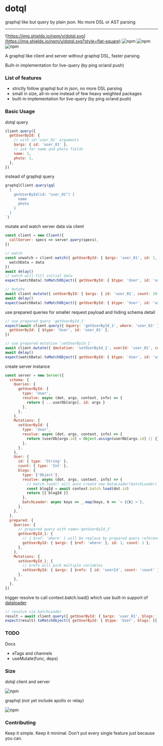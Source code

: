 # dotql

graphql like but query by plain json. No more DSL or AST parsing

---

![https://img.shields.io/npm/v/dotql.svg](https://img.shields.io/npm/v/dotql.svg?style=flat-square)
![npm](https://img.shields.io/npm/dt/dotql.svg?maxAge=2592000&style=flat-square)
![npm](https://img.shields.io/npm/l/dotql.svg?style=flat-square)
![npm](https://img.shields.io/github/languages/code-size/ericfong/dotql.svg?style=flat-square)

A graphql like client and server without graphql DSL, faster parsing.

Built-in implementation for live-query (by ping or/and push)

### List of features

- strictly follow graphql but in json, no more DSL parsing
- small in size, all-in-one instead of few heavy weighted packages
- built-in implementation for live-query (by ping or/and push)

### Basic Usage

dotql query

```js
client.query({
  getUserById: {
    // with id:'user_01' arguments
    $args: { id: 'user_01' },
    // ask for name and photo fields
    name: 1,
    photo: 1,
  },
})
```

instead of graphql query

```js
graphqlClient.query(gql`
  {
    getUserById(id: "user_01") {
      name
      photo
    }
  }
`)
```

mutate and watch server data via client

```js
const client = new Client({
  callServer: specs => server.query(specs),
})

// watch
const unwatch = client.watch({ getUserById: { $args: 'user_01', id: 1, count: 1 } }, (data, error) => {
  watchData = data
})
await delay()
// watch will fill initial data
expect(watchData).toMatchObject({ getUserById: { $type: 'User', id: 'user_01', count: undefined } })

// mutate
await client.mutate({ setUserById: { $args: { id: 'user_01', count: 10 } } })
await delay()
expect(watchData).toMatchObject({ getUserById: { $type: 'User', id: 'user_01', count: 10 } })
```

use prepared queries for smaller request payload and hiding schema detail

```js
// use prepared query 'getUserById_1'
expect(await client.query({ $query: 'getUserById_1', where: 'user_01' })).toMatchObject({
  getUserById: { $type: 'User', id: 'user_01' },
})

// use prepared mutation 'setUserById_1'
await client.mutate({ $mutation: 'setUserById_1', userId: 'user_01', count: 20 })
await delay()
expect(watchData).toMatchObject({ getUserById: { $type: 'User', id: 'user_01', count: 20 } })
```

create server instance

```js
const server = new Server({
  schema: {
    Queries: {
      getUserById: {
        type: 'User',
        resolve: async (dot, args, context, info) => {
          return { ...userDb[args], id: args }
        },
      },
    },
    Mutations: {
      setUserById: {
        type: 'User',
        resolve: async (dot, args, context, info) => {
          return (userDb[args.id] = Object.assign(userDb[args.id] || {}, args))
        },
      },
    },
    User: {
      id: { type: 'String' },
      count: { type: 'Int' },
      blogs: {
        type: ['Object'],
        resolve: async (dot, args, context, info) => {
          // batch.load() will auto create new DataLoader(batchLoader)
          const blogId = await context.batch.load(dot.id)
          return [{ blogId }]
        },
        batchLoader: async keys => _.map(keys, k => `< ${k} >`),
      },
    },
  },
  prepared: {
    Queries: {
      // prepared query with name='getUserById_1'
      getUserById_1: {
        // { $ref: 'where' } will be replace by prepared query references
        getUserById: { $args: { $ref: 'where' }, id: 1, count: 1 },
      },
    },
    Mutations: {
      setUserById_1: {
        // $refs will pick multiple variables
        setUserById: { $args: { $refs: { id: 'userId', count: 'count' } } },
      },
    },
  },
})
```

trigger resolve to call context.batch.load() which use built-in support of [dataloader](https://www.npmjs.com/package/dataloader)

```js
// resolve via batchLoader
result = await client.query({ getUserById: { $args: 'user_01', blogs: 1 } })
expect(result).toMatchObject({ getUserById: { $type: 'User', blogs: [{ blogId: '< user_01 >' }] } })
```

### TODO

Docs
- eTags and channels
- useMutate(func, deps)

### Size

dotql client and server

![npm](https://img.shields.io/github/languages/code-size/ericfong/dotql.svg?style=flat-square)

graphql (not yet include apollo or relay)

![npm](https://img.shields.io/github/languages/code-size/graphql/graphql-js.svg?style=flat-square)

### Contributing

Keep it simple. Keep it minimal. Don't put every single feature just because you can.
